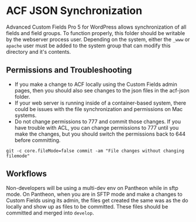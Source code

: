 # ACF JSON Synchronization

Advanced Custom Fields Pro 5 for WordPress allows synchronization of all fields and field groups. To function properly, this folder should be writable by the webserver process user. Depending on the system, either the `_www` or `apache` user must be added to the system group that can modify this directory and it's contents. 

## Permissions and Troubleshooting

- If you make a change to ACF locally using the Custom Fields admin pages, then you should also see changes to the json files in the acf-json folder.
- If your web server is running inside of a container-based system, there could be issues with the file synchronization and permissions on Mac systems.
- Do not change permissions to 777 and commit those changes. If you have trouble with ACL, you can change permissions to 777 until you make the changes, but you should switch the permissions back to 644 before committing. 

`git -c core.fileMode=false commit -am "File changes without changing filemode"`

## Workflows

Non-developers will be using a multi-dev env on Pantheon while in sftp mode. On Pantheon, when you are in SFTP mode and make a changes to Custom Fields using its admin, the files get created the same was as the do locally and show up as files to be committed. These files should be committed and merged into `develop`.
